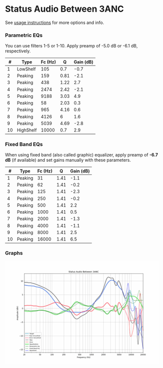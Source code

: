 # Status Audio Between 3ANC
See [usage instructions](https://github.com/jaakkopasanen/AutoEq#usage) for more options and info.

### Parametric EQs
You can use filters 1-5 or 1-10. Apply preamp of -5.0 dB or -6.1 dB, respectively.

|   # | Type      |   Fc (Hz) |    Q |   Gain (dB) |
|-----|-----------|-----------|------|-------------|
|   1 | LowShelf  |       105 | 0.7  |        -0.7 |
|   2 | Peaking   |       159 | 0.81 |        -2.1 |
|   3 | Peaking   |       438 | 1.22 |         2.7 |
|   4 | Peaking   |      2474 | 2.42 |        -2.1 |
|   5 | Peaking   |      9188 | 3.03 |         4.9 |
|   6 | Peaking   |        58 | 2.03 |         0.3 |
|   7 | Peaking   |       965 | 4.16 |         0.6 |
|   8 | Peaking   |      4126 | 6    |         1.6 |
|   9 | Peaking   |      5039 | 4.69 |        -2.8 |
|  10 | HighShelf |     10000 | 0.7  |         2.9 |

### Fixed Band EQs
When using fixed band (also called graphic) equalizer, apply preamp of **-6.7 dB** (if available) and set gains manually with these parameters.

|   # | Type    |   Fc (Hz) |    Q |   Gain (dB) |
|-----|---------|-----------|------|-------------|
|   1 | Peaking |        31 | 1.41 |        -1.1 |
|   2 | Peaking |        62 | 1.41 |        -0.2 |
|   3 | Peaking |       125 | 1.41 |        -2.3 |
|   4 | Peaking |       250 | 1.41 |        -0.2 |
|   5 | Peaking |       500 | 1.41 |         2.2 |
|   6 | Peaking |      1000 | 1.41 |         0.5 |
|   7 | Peaking |      2000 | 1.41 |        -1.3 |
|   8 | Peaking |      4000 | 1.41 |        -1.1 |
|   9 | Peaking |      8000 | 1.41 |         2.5 |
|  10 | Peaking |     16000 | 1.41 |         6.5 |

### Graphs
![](./Status%20Audio%20Between%203ANC.png)
